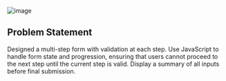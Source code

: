 ![image](https://github.com/user-attachments/assets/f7c0b876-f607-4eb4-b708-1e1096068a22)


## Problem Statement ##

Designed a multi-step form with validation at each step. Use JavaScript to handle form state and progression, ensuring that users cannot proceed to the next step until the current step is valid. Display a summary of all inputs before final submission.

